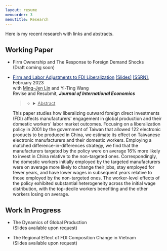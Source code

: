 ```yaml
---
layout: resume
menuorder: 3
menutitle: Research
---
```


Here is my recent research with links and abstracts. 

## Working Paper

- Firm Ownership and The Response to Foreign Demand Shocks <br>
  (Draft coming soon)
  
- <a href="https://sungjuwu.github.io/documents/CNFDI_paper.pdf" target="_blank"><span style="color:#012169"><u>Firm and Labor Adjustments to FDI Liberalization</u></span></a> <a href="https://sungjuwu.github.io/documents/CNFDI_slides.pdf" target="_blank"><span style="color:#012169">[Slides]</span></a> <a href="https://papers.ssrn.com/sol3/papers.cfm?abstract_id=4347657" target="_blank"><span style="color:#012169">[SSRN]</span></a>, February 2023 <br> with <a href="https://economicsatntu.wixsite.com/ming-jen-lin" target="_blank">Ming-Jen Lin</a> and Yi-Ting Wang <br>
  Revise and Resubmit, <em> **Journal of International Economics** </em>
  >- <details><summary><ins>Abstract</ins></summary>
    <p>This paper studies how liberalizing outward foreign direct investments (FDI) affects manufacturers' engagement in global production and their domestic workers' labor market outcomes. Focusing on a liberalization policy in 2001 by the government of Taiwan that allowed 122 electronic products to be produced in China, we estimate its effect on Taiwanese electronic manufacturers and their domestic workers. Employing a matched difference-in-differences strategy, we find that the manufacturers targeted by the policy were on average 16% more likely to invest in China relative to the non-targeted ones. Correspondingly, the domestic workers initially employed by the targeted manufacturers were on average more likely to change their jobs, stay employed for fewer years, and have lower wages in subsequent years relative to those employed by the non-targeted ones. The worker-level effects of the policy exhibited substantial heterogeneity across the initial wage distribution, with the top-decile workers benefiting and the other workers losing on average.</p></details>


## Work In Progress

- The Dynamics of Global Production <br>
  (Slides available upon request)

- The Regional Effect of FDI Composition Change in Vietnam <br>
  (Slides available upon request)
